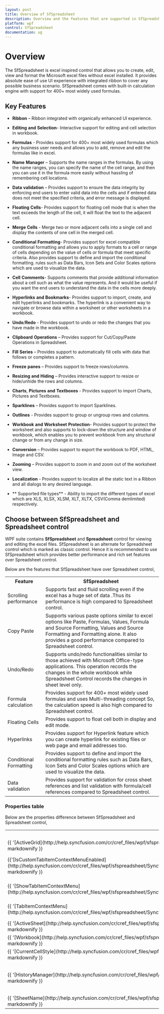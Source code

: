 ```yaml
---
layout: post
title: Overview of SfSpreadsheet
description: Overview and the features that are supported in SfSpreadsheet
platform: wpf
control: SfSpreadsheet
documentation: ug
---
```


# Overview

The SfSpreadsheet is excel inspired control that allows you to create, edit, view and format the Microsoft excel files without excel installed. It provides absolute ease of use UI experience with integrated ribbon to cover any possible business scenario. SfSpreadsheet comes with built-in calculation engine with support for 400+ most widely used formulas. 

## Key Features

* **Ribbon** – Ribbon integrated with organically enhanced UI experience.

* **Editing** **and** **Selection**- Interactive support for editing and cell selection in workbook.

* **Formulas** - Provides support for 400+ most widely used formulas which any business user needs and allows you to add, remove and edit the formulas like in excel.

* **Name** **Manager** – Supports the name ranges in the formulas. By using the name ranges, you can specify the name of the cell range, and then you can use it in the formula more easily without hassling of remembering cell locations.

* **Data** **validation** – Provides support to ensure the data integrity by enforcing end users to enter valid data into the cells and if entered data does not meet the specified criteria, and error message is displayed.

* **Floating** **Cells**- Provides support for floating cell mode that is when the text exceeds the length of the cell, it will float the text to the adjacent cell.

* **Merge** **Cells** - Merge two or more adjacent cells into a single cell and display the contents of one cell in the merged cell.

* **Conditional** **Formatting**- Provides support for excel compatible conditional formatting and allows you to apply formats to a cell or range of cells depending on the value of cells or formula that meet specific criteria. Also provides support to define and import the conditional formatting.  rules such as Data Bars, Icon Sets and Color Scales options which are used to visualize the data.

* **Cell** **Comments**- Supports comments that provide additional information about a cell such as what the value represents. And it would be useful if you want the end users to understand the data in the cells more deeply.

* **Hyperlinks** **and** **Bookmarks**- Provides support to import, create, and edit hyperlinks and bookmarks. The hyperlink is a convenient way to navigate or browse data within a worksheet or other worksheets in a workbook.

* **Undo**/**Redo** - Provides support to undo or redo the changes that you have made in the workbook.

* **Clipboard** **Operations** – Provides support for Cut/Copy/Paste Operations in Spreadsheet.

* **Fill** **Series** – Provides support to automatically fill cells with data that follows or completes a pattern.

* **Freeze** **panes** – Provides support to freeze rows/columns.

* **Resizing** **and** **Hiding** – Provides interactive support to resize or hide/unhide the rows and columns.

* **Charts**, **Pictures** **and** **Textboxes** - Provides support to import Charts, Pictures and Textboxes.

* **Sparklines** – Provides support to import Sparklines.

* **Outlines** - Provides support to group or ungroup rows and columns.

* **Workbook** **and** **Worksheet** **Protection**- Provides support to protect the worksheet and also supports to lock-down the structure and window of workbook, which enables you to prevent workbook from any structural change or from any change in size.

* **Conversion** – Provides support to export the workbook to PDF, HTML, Image and CSV.

* **Zooming** – Provides support to zoom in and zoom out of the worksheet view.

* **Localization** - Provides support to localize all the static text in a Ribbon and all dialogs to any desired language.

* ** Supported file types** - Ability to import the different types of excel which are XLS, XLSX, XLSM, XLT, XLTX, CSV(Comma demlimited) respectively.

## Choose between SfSpreadsheet and Spreadsheet control

WPF suite contains **SfSpreadsheet** and **Spreadsheet** control for viewing and editing the excel files. SfSpreadsheet is an alternate for Spreadsheet control which is marked as classic control. Hence it is recommended to use SfSpreadsheet which provides better performance and rich set features over Spreadsheet control. 

Below are the features that SfSpreadsheet have over Spreadsheet control,

<table>
<tr>
<th>
Feature</th><th>
SfSpreadsheet</th></tr>
<tr>
<td>
Scrolling performance</td><td>
Supports fast and fluid scrolling even if the excel has a huge set of data .Thus its  performance is high compared to Spreadsheet control.</td></tr>
<tr>
<td>
Copy Paste</td><td>
Supports various paste options similar to excel options like Paste, Formulas, Values, Formula and Source Formatting, Values and Source Formatting and Formatting alone. It also provides a good performance compared to Spreadsheet control.</td></tr>
<tr>
<td>
Undo/Redo</td><td>
Supports undo/redo functionalities similar to those achieved with Microsoft Office-type applications. This operation records the changes in the whole workbook while Spreadsheet Control records the changes in sheet level only.</td></tr>
<tr>
<td>
Formula calculation</td><td>
Provides support for 400+ most widely used formulas and uses Multi-threading concept So, the calculation speed is also high compared to Spreadsheet control.</td></tr>
<tr>
<td>
Floating Cells</td><td>
Provides support to float cell both in display and edit mode.</td></tr>
<tr>
<td>
Hyperlinks</td><td>
Provides support for Hyperlink feature which you can create hyperlink for existing files or web page and email addresses too.</td></tr>
<tr>
<td>
Conditional Formatting</td><td>
Provides support to define and import the conditional formatting rules such as Data Bars, Icon Sets and Color Scales options which are used to visualize the data.</td></tr>
<tr>
<td>
Data validation</td><td>
Provides support for validation for cross sheet references and list validation with formula/cell references compared to Spreadsheet control.</td></tr>
</table>

### Properties table

Below are the properties difference between SfSpreadsheet and Spreadsheet control,

<table>
<tr>
<th>
SfSpreadsheet</th><th>
Spreadsheet</th><th>
Description</th></tr>
<tr>
<td>
{{ '[ActiveGrid](http://help.syncfusion.com/cr/cref_files/wpf/sfspreadsheet/Syncfusion.SfSpreadsheet.WPF~Syncfusion.UI.Xaml.Spreadsheet.SfSpreadsheet~ActiveGrid.html)'| markdownify }}</td><td>
GridProperties->ActiveSpreadsheetGrid</td><td>
Gets the active SpreadsheetGrid</td></tr>
<tr>
<td>
{{'[IsCustomTabItemContextMenuEnabled](http://help.syncfusion.com/cr/cref_files/wpf/sfspreadsheet/Syncfusion.SfSpreadsheet.WPF~Syncfusion.UI.Xaml.Spreadsheet.SfSpreadsheet~IsCustomTabItemContextMenuEnabled.html)'| markdownify }}</td><td>
TabStyleManager -> IsCustomTabItemContextMenuEnabled</td><td>
Gets or sets whether Custom ContextMenu is to be Enabled</td></tr>
<tr>
<td>
{{ '[ShowTabItemContextMenu](http://help.syncfusion.com/cr/cref_files/wpf/sfspreadsheet/Syncfusion.Tools.Wpf~Syncfusion.Windows.Tools.Controls.TabControlExt~ShowTabItemContextMenu.html)' | markdownify }}</td><td>
TabStyleManager -> ShowTabItemContextMenu</td><td>
Gets or sets whether TabItemContextMenu is to be displayed</td></tr>
<tr>
<td>
{{ '[TabItemContextMenu](http://help.syncfusion.com/cr/cref_files/wpf/sfspreadsheet/Syncfusion.SfSpreadsheet.WPF~Syncfusion.UI.Xaml.Spreadsheet.SfSpreadsheet~TabItemContextMenu.html)' | markdownify }}</td><td>
TabStyleManager ->TabItemContextMenu</td><td>
Gets or sets the ContextMenu Items for TabItem</td></tr>
<tr>
<td>
{{ '[ActiveSheet](http://help.syncfusion.com/cr/cref_files/wpf/sfspreadsheet/Syncfusion.SfSpreadsheet.WPF~Syncfusion.UI.Xaml.Spreadsheet.SfSpreadsheet~ActiveSheet.html)' | markdownify }}</td><td>
ExcelProperties->Workbook->ActiveSheet</td><td>
Gets the Current ActiveSheet</td></tr>
<tr>
<td>
{{ '[Workbook](http://help.syncfusion.com/cr/cref_files/wpf/sfspreadsheet/Syncfusion.SfSpreadsheet.WPF~Syncfusion.UI.Xaml.Spreadsheet.SfSpreadsheet~Workbook.html)' | markdownify }}</td><td>
ExcelProperties->Workbook</td><td>
</td></tr>
<tr>
<td>
{{ '[CurrentCellStyle](http://help.syncfusion.com/cr/cref_files/wpf/sfspreadsheet/Syncfusion.SfSpreadsheet.WPF~Syncfusion.UI.Xaml.Spreadsheet.SfSpreadsheet~CurrentCellStyle.html)' | markdownify }}</td><td>
GridProperties->CurrentCellStyle</td><td>
Gets the Style of the Current Cell</td></tr>
<tr>
<td>
{{ '[HistoryManager](http://help.syncfusion.com/cr/cref_files/wpf/sfspreadsheet/Syncfusion.SfSpreadsheet.WPF~Syncfusion.UI.Xaml.Spreadsheet.SfSpreadsheet~HistoryManager.html)' | markdownify }}</td><td>
GridProperties.ActiveSpreadsheetGrid.Model.CommandStack</td><td>
Gets the command stack of the SfSpreadsheet.By default it has been enabled</td></tr>
<tr>
<td>
{{ '[SheetName](http://help.syncfusion.com/cr/cref_files/wpf/sfspreadsheet/Syncfusion.SfSpreadsheet.WPF~Syncfusion.UI.Xaml.Spreadsheet.SpreadsheetGrid~SheetName.html)' | markdownify }}</td><td>
GridProperties->CurrentSheetName</td><td>
Gets the tab sheet name</td></tr>
</table>
